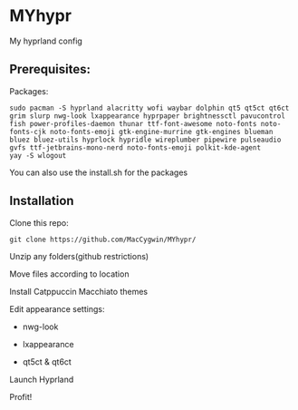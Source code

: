 # MYhypr
My hyprland config

## Prerequisites:
Packages:
```
sudo pacman -S hyprland alacritty wofi waybar dolphin qt5 qt5ct qt6ct grim slurp nwg-look lxappearance hyprpaper brightnessctl pavucontrol fish power-profiles-daemon thunar ttf-font-awesome noto-fonts noto-fonts-cjk noto-fonts-emoji gtk-engine-murrine gtk-engines blueman bluez bluez-utils hyprlock hypridle wireplumber pipewire pulseaudio gvfs ttf-jetbrains-mono-nerd noto-fonts-emoji polkit-kde-agent
yay -S wlogout
```
You can also use the install.sh for the packages
## Installation
Clone this repo:
```
git clone https://github.com/MacCygwin/MYhypr/
```

Unzip any folders(github restrictions)

Move files according to location

Install Catppuccin Macchiato themes

Edit appearance settings:
- nwg-look
* lxappearance
+ qt5ct & qt6ct

Launch Hyprland

Profit!  
